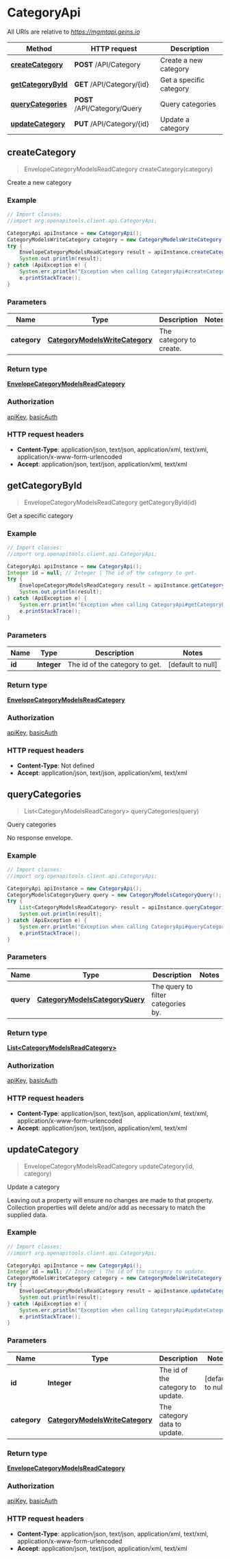 # CategoryApi

All URIs are relative to *https://mgmtapi.geins.io*

Method | HTTP request | Description
------------- | ------------- | -------------
[**createCategory**](CategoryApi.md#createCategory) | **POST** /API/Category | Create a new category
[**getCategoryById**](CategoryApi.md#getCategoryById) | **GET** /API/Category/{id} | Get a specific category
[**queryCategories**](CategoryApi.md#queryCategories) | **POST** /API/Category/Query | Query categories
[**updateCategory**](CategoryApi.md#updateCategory) | **PUT** /API/Category/{id} | Update a category



## createCategory

> EnvelopeCategoryModelsReadCategory createCategory(category)

Create a new category

### Example

```java
// Import classes:
//import org.openapitools.client.api.CategoryApi;

CategoryApi apiInstance = new CategoryApi();
CategoryModelsWriteCategory category = new CategoryModelsWriteCategory(); // CategoryModelsWriteCategory | The category to create.
try {
    EnvelopeCategoryModelsReadCategory result = apiInstance.createCategory(category);
    System.out.println(result);
} catch (ApiException e) {
    System.err.println("Exception when calling CategoryApi#createCategory");
    e.printStackTrace();
}
```

### Parameters


Name | Type | Description  | Notes
------------- | ------------- | ------------- | -------------
 **category** | [**CategoryModelsWriteCategory**](CategoryModelsWriteCategory.md)| The category to create. |

### Return type

[**EnvelopeCategoryModelsReadCategory**](EnvelopeCategoryModelsReadCategory.md)

### Authorization

[apiKey](../README.md#apiKey), [basicAuth](../README.md#basicAuth)

### HTTP request headers

- **Content-Type**: application/json, text/json, application/xml, text/xml, application/x-www-form-urlencoded
- **Accept**: application/json, text/json, application/xml, text/xml


## getCategoryById

> EnvelopeCategoryModelsReadCategory getCategoryById(id)

Get a specific category

### Example

```java
// Import classes:
//import org.openapitools.client.api.CategoryApi;

CategoryApi apiInstance = new CategoryApi();
Integer id = null; // Integer | The id of the category to get.
try {
    EnvelopeCategoryModelsReadCategory result = apiInstance.getCategoryById(id);
    System.out.println(result);
} catch (ApiException e) {
    System.err.println("Exception when calling CategoryApi#getCategoryById");
    e.printStackTrace();
}
```

### Parameters


Name | Type | Description  | Notes
------------- | ------------- | ------------- | -------------
 **id** | **Integer**| The id of the category to get. | [default to null]

### Return type

[**EnvelopeCategoryModelsReadCategory**](EnvelopeCategoryModelsReadCategory.md)

### Authorization

[apiKey](../README.md#apiKey), [basicAuth](../README.md#basicAuth)

### HTTP request headers

- **Content-Type**: Not defined
- **Accept**: application/json, text/json, application/xml, text/xml


## queryCategories

> List&lt;CategoryModelsReadCategory&gt; queryCategories(query)

Query categories

No response envelope.

### Example

```java
// Import classes:
//import org.openapitools.client.api.CategoryApi;

CategoryApi apiInstance = new CategoryApi();
CategoryModelsCategoryQuery query = new CategoryModelsCategoryQuery(); // CategoryModelsCategoryQuery | The query to filter categories by.
try {
    List<CategoryModelsReadCategory> result = apiInstance.queryCategories(query);
    System.out.println(result);
} catch (ApiException e) {
    System.err.println("Exception when calling CategoryApi#queryCategories");
    e.printStackTrace();
}
```

### Parameters


Name | Type | Description  | Notes
------------- | ------------- | ------------- | -------------
 **query** | [**CategoryModelsCategoryQuery**](CategoryModelsCategoryQuery.md)| The query to filter categories by. |

### Return type

[**List&lt;CategoryModelsReadCategory&gt;**](CategoryModelsReadCategory.md)

### Authorization

[apiKey](../README.md#apiKey), [basicAuth](../README.md#basicAuth)

### HTTP request headers

- **Content-Type**: application/json, text/json, application/xml, text/xml, application/x-www-form-urlencoded
- **Accept**: application/json, text/json, application/xml, text/xml


## updateCategory

> EnvelopeCategoryModelsReadCategory updateCategory(id, category)

Update a category

Leaving out a property will ensure no changes are made to that property. Collection properties will delete and/or add as necessary to match the supplied data.

### Example

```java
// Import classes:
//import org.openapitools.client.api.CategoryApi;

CategoryApi apiInstance = new CategoryApi();
Integer id = null; // Integer | The id of the category to update.
CategoryModelsWriteCategory category = new CategoryModelsWriteCategory(); // CategoryModelsWriteCategory | The category data to update.
try {
    EnvelopeCategoryModelsReadCategory result = apiInstance.updateCategory(id, category);
    System.out.println(result);
} catch (ApiException e) {
    System.err.println("Exception when calling CategoryApi#updateCategory");
    e.printStackTrace();
}
```

### Parameters


Name | Type | Description  | Notes
------------- | ------------- | ------------- | -------------
 **id** | **Integer**| The id of the category to update. | [default to null]
 **category** | [**CategoryModelsWriteCategory**](CategoryModelsWriteCategory.md)| The category data to update. |

### Return type

[**EnvelopeCategoryModelsReadCategory**](EnvelopeCategoryModelsReadCategory.md)

### Authorization

[apiKey](../README.md#apiKey), [basicAuth](../README.md#basicAuth)

### HTTP request headers

- **Content-Type**: application/json, text/json, application/xml, text/xml, application/x-www-form-urlencoded
- **Accept**: application/json, text/json, application/xml, text/xml

